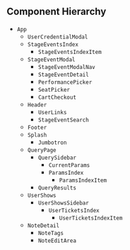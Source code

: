## Component Hierarchy

* `App`
  * `UserCredentialModal`
  * `StageEventsIndex`
    * `StageEventsIndexItem`
  * `StageEventModal`
    * `StageEventModalNav`
    * `StageEventDetail`
    * `PerformancePicker`
    * `SeatPicker`
    * `CartCheckout`
  * `Header`
    * `UserLinks`
    * `StageEventSearch`
  * `Footer`
  * `Splash`
    * `Jumbotron`
  * `QueryPage`
    * `QuerySidebar`
      * `CurrentParams`
      * `ParamsIndex`
        * `ParamsIndexItem`
    * `QueryResults`
  * `UserShows`
    * `UserShowsSidebar`
      * `UserTicketsIndex`
        * `UserTicketsIndexItem`
  * `NoteDetail`
    * `NoteTags`
    * `NoteEditArea`
